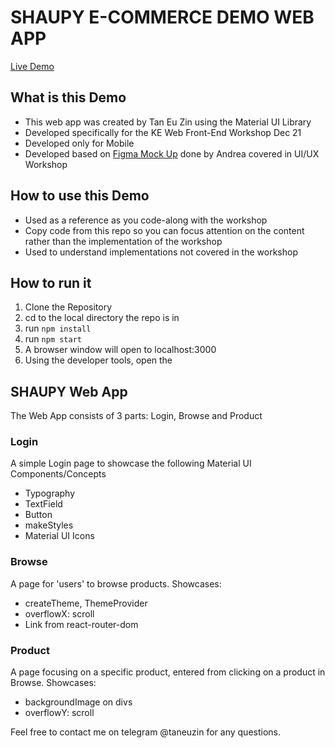 # SHAUPY E-COMMERCE DEMO WEB APP
[Live Demo](https://shaupy.netlify.app/)

## What is this Demo
- This web app was created by Tan Eu Zin using the Material UI Library
- Developed specifically for the KE Web Front-End Workshop Dec 21
- Developed only for Mobile
- Developed based on [Figma Mock Up](https://www.figma.com/file/kiJuhY086FABwBGSIbvZUg/Reference?node-id=0%3A1) done by Andrea covered in UI/UX Workshop

## How to use this Demo
- Used as a reference as you code-along with the workshop
- Copy code from this repo so you can focus attention on the content rather than the implementation of the workshop
- Used to understand implementations not covered in the workshop

## How to run it
1. Clone the Repository
2. cd to the local directory the repo is in
3. run `npm install`
4. run `npm start`
5. A browser window will open to localhost:3000
6. Using the developer tools, open the 

## SHAUPY Web App
The Web App consists of 3 parts: Login, Browse and Product

### Login 
A simple Login page to showcase the following Material UI Components/Concepts
- Typography
- TextField
- Button
- makeStyles
- Material UI Icons

### Browse
A page for 'users' to browse products. Showcases:
- createTheme, ThemeProvider
- overflowX: scroll
- Link from react-router-dom

### Product
A page focusing on a specific product, entered from clicking on a product in Browse. Showcases:
- backgroundImage on divs
- overflowY: scroll

Feel free to contact me on telegram @taneuzin for any questions.
